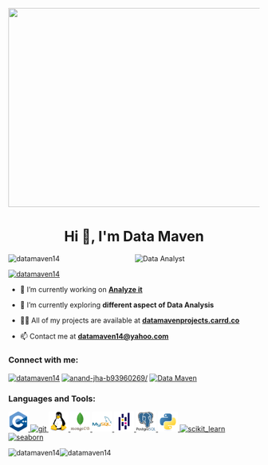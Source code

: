 <p align="center">
  <img src = "https://i.pinimg.com/originals/fc/71/63/fc71635c7f1b09ed30413f59bb749582.gif" style = "width: 600px; height: 400px;"> 
</p>
<h1 align="center">Hi 👋, I'm Data Maven</h1>

<!-- <img align="right" alt="Data Analyst" width="250" src="https://www.caxsol.com/assets/img/data-analysis.gif"  https://i.pinimg.com/originals/91/16/8b/91168b4873f6659b3e9fdfe4b89cd864.gif  <img src="" alt="Image description">-->
<img align = "right" alt="Data Analyst" width="250" src="https://github.com/datamaven14/datamaven14/blob/main/assets/images/banner.jpg">

<p align="left"> <img src="https://komarev.com/ghpvc/?username=datamaven14&label=Profile%20views&color=0e75b6&style=flat" alt="datamaven14" /> </p>

<p align="left"> <a href="https://twitter.com/datamaven14" target="blank"><img src="https://img.shields.io/twitter/follow/datamaven14?logo=twitter&style=for-the-badge" alt="datamaven14" /></a> </p>

- 🔭 I’m currently working on **[Analyze it](https://analyze-it.onrender.com)**

- 🌱 I’m currently exploring **different aspect of Data Analysis**

- 👨‍💻 All of my projects are available at **[datamavenprojects.carrd.co](https://datamavenprojects.carrd.co)**

- 📫 Contact me at **[datamaven14@yahoo.com](mailto:datamaven14@yahoo.com)**

<h3 align="left">Connect with me:</h3>
<p align="left">
<a href="https://twitter.com/datamaven14" target="blank"><img align="center" src="https://raw.githubusercontent.com/rahuldkjain/github-profile-readme-generator/master/src/images/icons/Social/twitter.svg" alt="datamaven14" height="30" width="40" /></a>
<a href="https://linkedin.com/in/anand-jha-b93960269/" target="blank"><img align="center" src="https://raw.githubusercontent.com/rahuldkjain/github-profile-readme-generator/master/src/images/icons/Social/linked-in-alt.svg" alt="anand-jha-b93960269/" height="30" width="40" /></a>
 <a href="https://kaggle.com/CrownedHead06" target="blank"><img align="center" src="https://cdn4.iconfinder.com/data/icons/logos-and-brands/512/189_Kaggle_logo_logos-512.png" alt="Data Maven" height="30" width="40" /></a>
</p>

<h3 align="left">Languages and Tools:</h3>
<p align="left"> <a href="https://www.w3schools.com/cpp/" target="_blank" rel="noreferrer"> <img src="https://raw.githubusercontent.com/devicons/devicon/master/icons/cplusplus/cplusplus-original.svg" alt="cplusplus" width="40" height="40"/> </a> <a href="https://git-scm.com/" target="_blank" rel="noreferrer"> <img src="https://www.vectorlogo.zone/logos/git-scm/git-scm-icon.svg" alt="git" width="40" height="40"/> </a> <a href="https://www.linux.org/" target="_blank" rel="noreferrer"> <img src="https://raw.githubusercontent.com/devicons/devicon/master/icons/linux/linux-original.svg" alt="linux" width="40" height="40"/> </a> <a href="https://www.mongodb.com/" target="_blank" rel="noreferrer"> <img src="https://raw.githubusercontent.com/devicons/devicon/master/icons/mongodb/mongodb-original-wordmark.svg" alt="mongodb" width="40" height="40"/> </a> <a href="https://www.mysql.com/" target="_blank" rel="noreferrer"> <img src="https://raw.githubusercontent.com/devicons/devicon/master/icons/mysql/mysql-original-wordmark.svg" alt="mysql" width="40" height="40"/> </a> <a href="https://pandas.pydata.org/" target="_blank" rel="noreferrer"> <img src="https://raw.githubusercontent.com/devicons/devicon/2ae2a900d2f041da66e950e4d48052658d850630/icons/pandas/pandas-original.svg" alt="pandas" width="40" height="40"/> </a> <a href="https://www.postgresql.org" target="_blank" rel="noreferrer"> <img src="https://raw.githubusercontent.com/devicons/devicon/master/icons/postgresql/postgresql-original-wordmark.svg" alt="postgresql" width="40" height="40"/> </a> <a href="https://www.python.org" target="_blank" rel="noreferrer"> <img src="https://raw.githubusercontent.com/devicons/devicon/master/icons/python/python-original.svg" alt="python" width="40" height="40"/> </a> <a href="https://scikit-learn.org/" target="_blank" rel="noreferrer"> <img src="https://upload.wikimedia.org/wikipedia/commons/0/05/Scikit_learn_logo_small.svg" alt="scikit_learn" width="40" height="40"/> </a> <a href="https://seaborn.pydata.org/" target="_blank" rel="noreferrer"> <img src="https://seaborn.pydata.org/_images/logo-mark-lightbg.svg" alt="seaborn" width="40" height="40"/> </a> </p>

<p><img align="left" src="https://github-readme-stats.vercel.app/api/top-langs?username=datamaven14&show_icons=true&locale=en&layout=compact" alt="datamaven14" /></p>

<!-- <p>&nbsp;<img align="center" src="https://github-readme-stats.vercel.app/api?username=datamaven14&show_icons=true&locale=en" alt="datamaven14" /></p> -->

<p><img align="left" src="https://github-readme-streak-stats.herokuapp.com/?user=datamaven14&" alt="datamaven14" /></p>
